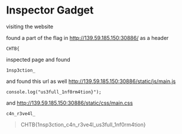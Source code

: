# Inspector Gadget

visiting the website

found a part of the flag in http://139.59.185.150:30886/ as a header
```
CHTB{
```
inspected page and found 
```
1nsp3ction_
```
and found this url as well http://139.59.185.150:30886/static/js/main.js
```
console.log("us3full_1nf0rm4tion}");
```
and http://139.59.185.150:30886/static/css/main.css
```
c4n_r3ve4l_
```
>CHTB{1nsp3ction_c4n_r3ve4l_us3full_1nf0rm4tion}
